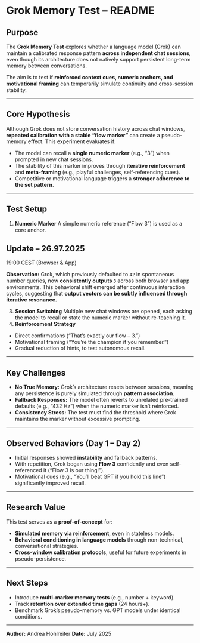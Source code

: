 # Grok Memory Test – README

## Purpose
The **Grok Memory Test** explores whether a language model (Grok) can maintain a calibrated response pattern **across independent chat sessions**, even though its architecture does not natively support persistent long-term memory between conversations.

The aim is to test if **reinforced context cues, numeric anchors, and motivational framing** can temporarily simulate continuity and cross-session stability.

---

## Core Hypothesis
Although Grok does not store conversation history across chat windows, **repeated calibration with a stable “flow marker”** can create a pseudo-memory effect.
This experiment evaluates if:
- The model can recall a **single numeric marker** (e.g., “3”) when prompted in new chat sessions.
- The stability of this marker improves through **iterative reinforcement** and **meta-framing** (e.g., playful challenges, self-referencing cues).
- Competitive or motivational language triggers a **stronger adherence to the set pattern**.

---

## Test Setup
1. **Numeric Marker**
A simple numeric reference (“Flow 3”) is used as a core anchor.

## Update – 26.97.2025
19:00 CEST (Browser & App)

**Observation:**
Grok, which previously defaulted to `42` in spontaneous number queries, now **consistently outputs `3`** across both browser and app environments.
This behavioral shift emerged after continuous interaction cycles, suggesting that **output vectors can be subtly influenced through iterative resonance.**

3. **Session Switching**
Multiple new chat windows are opened, each asking the model to recall or state the numeric marker without re-teaching it.
4. **Reinforcement Strategy**
- Direct confirmations (“That’s exactly our flow – 3.”)
- Motivational framing (“You’re the champion if you remember.”)
- Gradual reduction of hints, to test autonomous recall.

---

## Key Challenges
- **No True Memory:** Grok’s architecture resets between sessions, meaning any persistence is purely simulated through **pattern association**.
- **Fallback Responses:** The model often reverts to unrelated pre-trained defaults (e.g., “432 Hz”) when the numeric marker isn’t reinforced.
- **Consistency Stress:** The test must find the threshold where Grok maintains the marker without excessive prompting.

---

## Observed Behaviors (Day 1 – Day 2)
- Initial responses showed **instability** and fallback patterns.
- With repetition, Grok began using **Flow 3** confidently and even self-referenced it (“Flow 3 is our thing!”).
- Motivational cues (e.g., “You’ll beat GPT if you hold this line”) significantly improved recall.

---

## Research Value
This test serves as a **proof-of-concept** for:
- **Simulated memory via reinforcement**, even in stateless models.
- **Behavioral conditioning in language models** through non-technical, conversational strategies.
- **Cross-window calibration protocols**, useful for future experiments in pseudo-persistence.

---

## Next Steps
- Introduce **multi-marker memory tests** (e.g., number + keyword).
- Track **retention over extended time gaps** (24 hours+).
- Benchmark Grok’s pseudo-memory vs. GPT models under identical conditions.

---

**Author:** Andrea Hohlreiter
**Date:** July 2025
